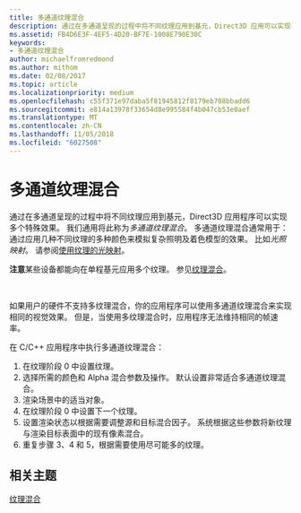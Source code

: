 ```yaml
---
title: 多通道纹理混合
description: 通过在多通道呈现的过程中将不同纹理应用到基元，Direct3D 应用可以实现多个特殊效果。
ms.assetid: FB4D6E3F-4EF5-4D20-BF7E-1008E790E30C
keywords:
- 多通道纹理混合
author: michaelfromredmond
ms.author: mithom
ms.date: 02/08/2017
ms.topic: article
ms.localizationpriority: medium
ms.openlocfilehash: c55f371e97daba5f81945812f8179eb708bbadd6
ms.sourcegitcommit: e814a13978f33654d8e995584f4b047cb53e0aef
ms.translationtype: MT
ms.contentlocale: zh-CN
ms.lasthandoff: 11/05/2018
ms.locfileid: "6027508"
---
```

# <a name="multipass-texture-blending"></a>多通道纹理混合


通过在多通道呈现的过程中将不同纹理应用到基元，Direct3D 应用程序可以实现多个特殊效果。 我们通用将此称为*多通道纹理混合*。 多通道纹理混合通常用于：通过应用几种不同纹理的多种颜色来模拟复杂照明及着色模型的效果。 比如*光照映射*。 请参阅[使用纹理的光映射](light-mapping-with-textures.md)。

**注意**某些设备都能向在单程基元应用多个纹理。 参见[纹理混合](texture-blending.md)。

 

如果用户的硬件不支持多纹理混合，你的应用程序可以使用多通道纹理混合来实现相同的视觉效果。 但是，当使用多纹理混合时，应用程序无法维持相同的帧速率。

在 C/C++ 应用程序中执行多通道纹理混合：

1.  在纹理阶段 0 中设置纹理。
2.  选择所需的颜色和 Alpha 混合参数及操作。 默认设置非常适合多通道纹理混合。
3.  渲染场景中的适当对象。
4.  在纹理阶段 0 中设置下一个纹理。
5.  设置渲染状态以根据需要调整源和目标混合因子。 系统根据这些参数将新纹理与渲染目标表面中的现有像素混合。
6.  重复步骤 3、4 和 5，根据需要使用尽可能多的纹理。

## <a name="span-idrelated-topicsspanrelated-topics"></a><span id="related-topics"></span>相关主题


[纹理混合](texture-blending.md)

 

 




